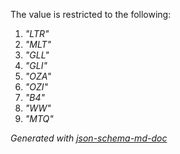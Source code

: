 The value is restricted to the following: 

 1. _"LTR"_
 2. _"MLT"_
 3. _"GLL"_
 4. _"GLI"_
 5. _"OZA"_
 6. _"OZI"_
 7. _"B4"_
 8. _"WW"_
 9. _"MTQ"_

_Generated with [json-schema-md-doc](https://brianwendt.github.io/json-schema-md-doc/)_